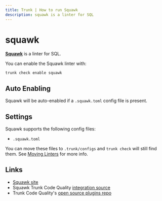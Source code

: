 ```yaml
---
title: Trunk | How to run Squawk
description: squawk is a linter for SQL
---
```


# squawk

[**Squawk**](https://github.com/sbdchd/squawk) is a linter for SQL.

You can enable the Squawk linter with:

```shell
trunk check enable squawk
```

## Auto Enabling

Squawk will be auto-enabled if a `.squawk.toml` config file is present.

## Settings

Squawk supports the following config files:

* `.squawk.toml`

You can move these files to `.trunk/configs` and `trunk check` will still find them. See [Moving Linters](../configure-linters.md#moving-linters) for more info.

## Links

* [Squawk site](https://github.com/sbdchd/squawk)
* Squawk Trunk Code Quality [integration source](https://github.com/trunk-io/plugins/tree/main/linters/squawk)
* Trunk Code Quality's [open source plugins repo](https://github.com/trunk-io/plugins/tree/main)
